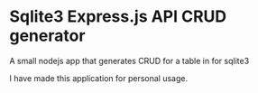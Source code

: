 # Sqlite3 Express.js API CRUD generator
A small nodejs app that generates CRUD for a table in for sqlite3 

I have made this application for personal usage.
